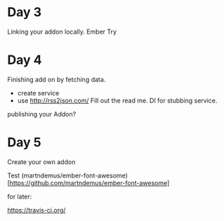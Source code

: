 

# Day 3
Linking your addon locally.
Ember Try

# Day 4

Finishing add on by fetching data.
  * create service
  * use http://rss2json.com/
Fill out the read me.
DI for stubbing service.

publishing your Addon?

# Day 5
Create your own addon

Test
(martndemus/ember-font-awesome)[https://github.com/martndemus/ember-font-awesome]

for later:

https://travis-ci.org/
